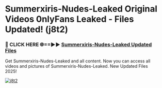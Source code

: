 # Summerxiris-Nudes-Leaked Original Videos 0nlyFans Leaked - Files Updated! (j8t2)

<h3>🔴 CLICK HERE 🌐==►► <a href="https://tinyurl.com/4mcuefdz" rel="nofollow">Summerxiris-Nudes-Leaked Updated Files</a></h3>

Get Summerxiris-Nudes-Leaked and all content. Now you can access all videos and pictures of Summerxiris-Nudes-Leaked. New Updated Files 2025!

[![j8t2](https://i.imgur.com/StAQSOY.gif)](https://tinyurl.com/4mcuefdz)
